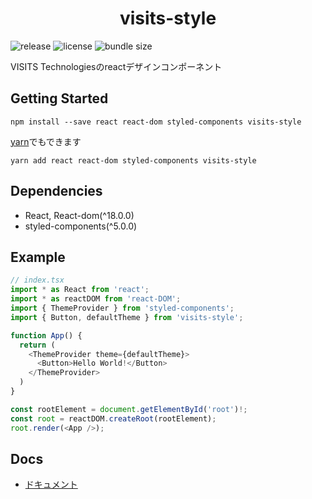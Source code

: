 <h1 align="center">visits-style</h1>

![release](https://badgen.net/npm/v/visits-style)
![license](https://badgen.net/npm/license/visits-style)
![bundle size](https://badgen.net/bundlephobia/minzip/visits-style)


VISITS Technologiesのreactデザインコンポーネント

## Getting Started

```
npm install --save react react-dom styled-components visits-style
```

[yarn](https://yarnpkg.com/ja/)でもできます

```
yarn add react react-dom styled-components visits-style
```

## Dependencies
- React, React-dom(^18.0.0)
- styled-components(^5.0.0)

## Example

```ts
// index.tsx
import * as React from 'react';
import * as reactDOM from 'react-DOM';
import { ThemeProvider } from 'styled-components';
import { Button, defaultTheme } from 'visits-style';

function App() {
  return (
    <ThemeProvider theme={defaultTheme}>
      <Button>Hello World!</Button>
    </ThemeProvider>
  )
}

const rootElement = document.getElementById('root')!;
const root = reactDOM.createRoot(rootElement);
root.render(<App />);
```

## Docs

- [ドキュメント](https://visits-works.github.io/visits-style/storybook)
